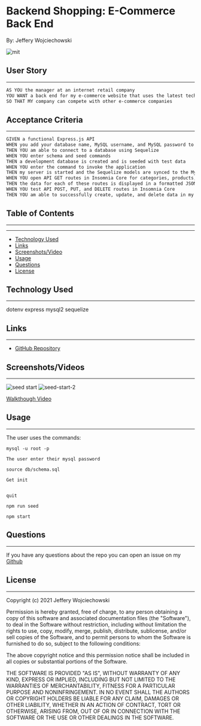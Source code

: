 # Backend Shopping: E-Commerce Back End
By: Jeffery Wojciechowski

![mit](https://img.shields.io/badge/license-MIT-brightgreen)

## User Story
___
```md
AS YOU the manager at an internet retail company
YOU WANT a back end for my e-commerce website that uses the latest technologies
SO THAT MY company can compete with other e-commerce companies
```

## Acceptance Criteria
___
```md
GIVEN a functional Express.js API
WHEN you add your database name, MySQL username, and MySQL password to an environment variable file
THEN YOU am able to connect to a database using Sequelize
WHEN YOU enter schema and seed commands
THEN a development database is created and is seeded with test data
WHEN YOU enter the command to invoke the application
THEN my server is started and the Sequelize models are synced to the MySQL database
WHEN YOU open API GET routes in Insomnia Core for categories, products, or tags
THEN the data for each of these routes is displayed in a formatted JSON
WHEN YOU test API POST, PUT, and DELETE routes in Insomnia Core
THEN YOU am able to successfully create, update, and delete data in my database
```

## Table of Contents
___
---

* [Technology Used](#technology-used)
* [Links](#links)
* [Screenshots/Video](#Screenshots/Videos)
* [Usage](#usage)
* [Questions](#questions)
* [License](#License)

## Technology Used
___
dotenv
express
mysql2
sequelize

## Links
___
- [GitHub Repository](https://github.com/Jefferywojo98/backend-shopping)

## Screenshots/Videos
___

![seed start](https://user-images.githubusercontent.com/87153472/138999519-bf309179-ba7f-48f9-a519-a149ac2de9bd.png)
![seed-start-2](https://user-images.githubusercontent.com/87153472/138999465-38982eee-d18f-47b0-be42-38e5de1ba104.png)

[Walkthough Video](https://watch.screencastify.com/v/9UEwxp82UJtegGvhefFp)

## Usage
___

The user uses the commands:
```
mysql -u root -p

The user enter their mysql password

source db/schema.sql

Get init


quit

npm run seed

npm start
```
## Questions
___

If you have any questions about the repo you can open an issue on my [Github](https://github.com/Jefferywojo98/backend-shopping/issues)

## License
___

Copyright (c) 2021 Jeffery Wojciechowski

Permission is hereby granted, free of charge, to any person obtaining a copy
of this software and associated documentation files (the "Software"), to deal
in the Software without restriction, including without limitation the rights
to use, copy, modify, merge, publish, distribute, sublicense, and/or sell
copies of the Software, and to permit persons to whom the Software is
furnished to do so, subject to the following conditions:

The above copyright notice and this permission notice shall be included in all
copies or substantial portions of the Software.

THE SOFTWARE IS PROVIDED "AS IS", WITHOUT WARRANTY OF ANY KIND, EXPRESS OR
IMPLIED, INCLUDING BUT NOT LIMITED TO THE WARRANTIES OF MERCHANTABILITY,
FITNESS FOR A PARTICULAR PURPOSE AND NONINFRINGEMENT. IN NO EVENT SHALL THE
AUTHORS OR COPYRIGHT HOLDERS BE LIABLE FOR ANY CLAIM, DAMAGES OR OTHER
LIABILITY, WHETHER IN AN ACTION OF CONTRACT, TORT OR OTHERWISE, ARISING FROM,
OUT OF OR IN CONNECTION WITH THE SOFTWARE OR THE USE OR OTHER DEALINGS IN THE
SOFTWARE.
